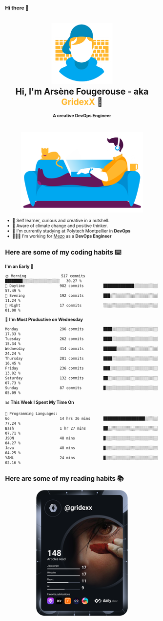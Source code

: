 ### Hi there 👋

<!--
**GridexX/gridexx** is a ✨ _special_ ✨ repository because its `README.md` (this file) appears on your GitHub profile.

Here are some ideas to get you started:

- 🔭 I’m currently working on ...
- 🌱 I’m currently learning ...
- 👯 I’m looking to collaborate on ...
- 🤔 I’m looking for help with ...
- 💬 Ask me about ...
- 📫 How to reach me: ...
- 😄 Pronouns: ...
- ⚡ Fun fact: ...
-->


<!-- Header -->
<h1 align="center">
  <img src="./images/user_profile.png" width="200">
  <br>
  Hi, I'm Arsène Fougerouse - aka <span style="color:#ffb72e">GridexX</span> 👋
</h1>


<p align="center">
  <b>A creative DevOps Engineer </b>
</p>
<br/>
<p align="center">
  <img src="./images/man_couch.png" width="400">
</p>

- 🎨 Self learner, curious and creative in a nutshell. 
- 🌱 Aware of climate change and positive thinker.
- 📕 I'm currently studying at Polytech Montpellier in **DevOps**
- 👨🏻‍💻 I'm working for [Mezo](https://meso-lr.umontpellier.fr/) as a **DevOps Engineer**


## Here are some of my coding habits ⌨️

<!-- Add a section about tech and Ops stack
  Like this one : https://github.com/Xanthus58#-tech-stack
-->
<!--START_SECTION:waka-->
**I'm an Early 🐤** 

```text
🌞 Morning                517 commits         ████████░░░░░░░░░░░░░░░░░   30.27 % 
🌆 Daytime                982 commits         ██████████████░░░░░░░░░░░   57.49 % 
🌃 Evening                192 commits         ███░░░░░░░░░░░░░░░░░░░░░░   11.24 % 
🌙 Night                  17 commits          ░░░░░░░░░░░░░░░░░░░░░░░░░   01.00 % 
```
📅 **I'm Most Productive on Wednesday** 

```text
Monday                   296 commits         ████░░░░░░░░░░░░░░░░░░░░░   17.33 % 
Tuesday                  262 commits         ████░░░░░░░░░░░░░░░░░░░░░   15.34 % 
Wednesday                414 commits         ██████░░░░░░░░░░░░░░░░░░░   24.24 % 
Thursday                 281 commits         ████░░░░░░░░░░░░░░░░░░░░░   16.45 % 
Friday                   236 commits         ███░░░░░░░░░░░░░░░░░░░░░░   13.82 % 
Saturday                 132 commits         ██░░░░░░░░░░░░░░░░░░░░░░░   07.73 % 
Sunday                   87 commits          █░░░░░░░░░░░░░░░░░░░░░░░░   05.09 % 
```


📊 **This Week I Spent My Time On** 

```text
💬 Programming Languages: 
Go                       14 hrs 36 mins      ███████████████████░░░░░░   77.24 % 
Bash                     1 hr 27 mins        ██░░░░░░░░░░░░░░░░░░░░░░░   07.71 % 
JSON                     48 mins             █░░░░░░░░░░░░░░░░░░░░░░░░   04.27 % 
Java                     48 mins             █░░░░░░░░░░░░░░░░░░░░░░░░   04.25 % 
YAML                     24 mins             █░░░░░░░░░░░░░░░░░░░░░░░░   02.16 % 
```


<!--END_SECTION:waka-->

## Here are some of my reading habits 📚
<div  align="center">
  <img src="./images/devcard.svg" width="300">
</div>

